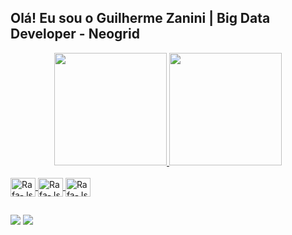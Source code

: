 ## Olá! Eu sou o Guilherme Zanini | Big Data Developer - Neogrid 

<div align="center">
  <a href="https://github.com/gzanini">
  <img height="180em" src="https://github-readme-stats.vercel.app/api?username=gzanini&show_icons=true&theme=dark&include_all_commits=true&count_private=true&disable_animations=true"/>
  <img height="180em" src="https://github-readme-stats.vercel.app/api/top-langs/?username=gzanini&layout=compact&langs_count=7&theme=dark&disable_animations=true"/>
</div>
   
<div style="display: inline_block"><br>
  <img align="center" alt="Rafa-Js" height="30" width="40" src="https://cdn.jsdelivr.net/gh/devicons/devicon/icons/scala/scala-original.svg" />
  <img align="center" alt="Rafa-Js" height="30" width="40" src="https://cdn.jsdelivr.net/gh/devicons/devicon/icons/python/python-original.svg" />
  <img align="center" alt="Rafa-Js" height="30" width="40" src="https://cdn.jsdelivr.net/gh/devicons/devicon/icons/c/c-plain.svg" />
</div>
  
  ##
 
<div>
  <a href="https://www.linkedin.com/in/guilherme-zanini-da-silva-70b339148" target="_blank"><img src="https://img.shields.io/badge/-LinkedIn-%230077B5?style=for-the-badge&logo=linkedin&logoColor=white" target="_blank"></a>
  <a href="https://instagram.com/guilhermezds" target="_blank"><img src="https://img.shields.io/badge/-Instagram-%23E4405F?style=for-the-badge&logo=instagram&logoColor=white" target="_blank"></a>
 
</div>
